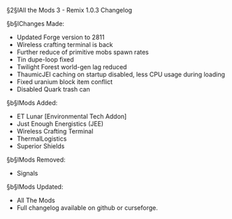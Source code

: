 §2§lAll the Mods 3 - Remix 1.0.3 Changelog

§b§lChanges Made:
* Updated Forge version to 2811
* Wireless crafting terminal is back
* Further reduce of primitive mobs spawn rates
* Tin dupe-loop fixed
* Twilight Forest world-gen lag reduced
* ThaumicJEI caching on startup disabled, less CPU usage during loading
* Fixed uranium block item conflict
* Disabled Quark trash can

§b§lMods Added:
* ET Lunar [Environmental Tech Addon]
* Just Enough Energistics (JEE)
* Wireless Crafting Terminal
* ThermalLogistics
* Superior Shields

§b§lMods Removed:
* Signals

§b§lMods Updated:
* All The Mods
* Full changelog available on github or curseforge.
